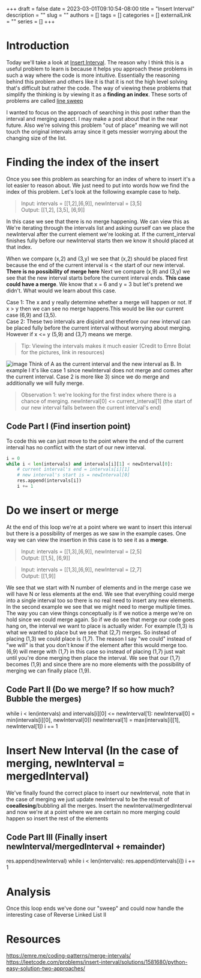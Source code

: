+++ 
draft = false
date = 2023-03-01T09:10:54-08:00
title = "Insert Interval"
description = ""
slug = ""
authors = []
tags = []
categories = []
externalLink = ""
series = []
+++


# Introduction
Today we'll take a look at [Insert Interval](https://leetcode.com/problems/insert-interval/description/). The reason why I think this is a useful problem to learn is because it helps you approach these problems in such a way where the code is more intuitive. Essentially the reasoning behind this problem and others like it is that it is not the high level solving that's difficult but rather the code. The way of viewing these problems that simplify the thinking is by viewing it as a **finding an index**. These sorts of problems are called [line sweep](https://leetcode.com/discuss/study-guide/2166045/line-sweep-algorithms) 

I wanted to focus on the approach of searching in this post rather than the interval and merging aspect. I may make a post about that in the near future. Also we're solving this problem "out of place" meaning we will not touch the original intervals array since it gets messier worrying about the changing size of the list.

# Finding the index of the insert
Once you see this problem as searching for an index of where to insert it's a lot easier to reason about. We just need to put into words how we find the index of this problem. Let's look at the following example case to help.
>Input: intervals = [[1,2],[6,9]], newInterval = [3,5]\
>Output: [[1,2], [3,5], [6,9]]

In this case we see that there is no merge happening. We can view this as We're iterating through the intervals list and asking ourself can we place the newInterval after the current element we're looking at. If the current_interval finishes fully before our newInterval starts then we know it should placed at that index. 

When we compare (x,2) and (3,y) we see that (x,2) should be placed first because the end of the current interval is < the start of our new interval. **There is no possibility of merge here**
Next we compare (x,9) and (3,y) we see that the new interval starts before the current interval ends. **This case could have a merge**. We know that x = 6 and y = 3 but let's pretend we didn't. What would we learn about this case.

Case 1: The x and y really determine whether a merge will happen or not. If x > y then we can see no merge happens.This would be like our current case (6,9) and (3,5).\
Case 2: These two intervals are disjoint and therefore our new interval can be placed fully before the current interval without worrying about merging.
However if x <= y (5,9) and (3,7) means we merge. 

> Tip: Viewing the intervals makes it much easier (Credit to Emre Bolat for the pictures, link in resources)

![image](/images/interval-merge-ii.png)
Think of A as the current interval and the new interval as B. In example I it's like case 1 since newInterval does not merge and comes after the current interval. Case 2 is more like 3) since we do merge and additionally we will fully merge.

> Observation 1: we're looking for the first index where there is a chance of merging. newInterval[0] <= current_interval[1] (the start of our new interval falls between the current interval's end)

## Code Part I (Find insertion point)
To code this we can just move to the point where the end of the current interval has no conflict with the start of our new interval. 
```python
i = 0
while i < len(intervals) and intervals[i][1] < newInterval[0]:
    # current interval's end = intervals[i][1]
    # new interval's start is = newInterval[0]
    res.append(intervals[i])
    i += 1
```

# Do we insert or merge
At the end of this loop we're at a point where we want to insert this interval but there is a possibility of merges as we saw in the example cases. One way we can view the insertion
in this case is to see it as a **merge**. 
>Input: intervals = [[1,3],[6,9]], newInterval = [2,5]\
>Output: [[1,5], [6,9]]

>Input: intervals = [[1,3],[6,9]], newInterval = [2,7]\
>Output: [[1,9]]

We see that we start with N number of elements and in the merge case we will have N or less elements at the end. We see that everything could merge into a single interval too so there is no real need to insert any new elements.
In the second example we see that we might need to merge multiple times. The way you can view things conceptually is if we notice a merge we're on hold since we could merge again. So if we do see that merge
our code goes hang on, the interval we want to place is actually wider. For example (1,3) is what we wanted to place but we see that (2,7) merges. So instead of placing (1,3) we could place is (1,7).
The reason I say "we could" instead of "we will" is that you don't know if the element after this would merge too. (6,9) will merge with (1,7) in this case so instead of placing (1,7) just wait until you're done merging
then place the interval. We see that our (1,7) becomes (1,9) and since there are no more elements with the possibility of merging we can finally place (1,9).

## Code Part II (Do we merge? If so how much? Bubble the merges)
while i < len(intervals) and intervals[i][0] <= newInterval[1]:
    newInterval[0] = min(intervals[i][0], newInterval[0])
    newInterval[1] = max(intervals[i][1], newInterval[1])
    i += 1

# Insert New Interval (In the case of merging, newInterval = mergedInterval)
We've finally found the correct place to insert our newInterval, note that in the case of merging we just update newInterval to be the result of **coeallesing**/bubbling all the merges.
Insert the newInterval/mergedInterval and now we're at a point where we are certain no more merging could happen so insert the rest of the elements

## Code Part III (Finally insert newInterval/mergedInterval + remainder)
res.append(newInterval)
while i < len(intervals):
    res.append(intervals[i])
    i += 1


# Analysis
Once this loop ends we've done our "sweep" and could now handle the interesting case of 
Reverse Linked List II


# Resources
https://emre.me/coding-patterns/merge-intervals/
https://leetcode.com/problems/insert-interval/solutions/1581680/python-easy-solution-two-approaches/
